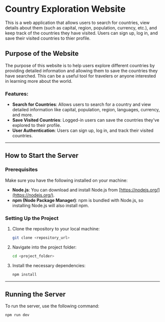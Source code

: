 # Country Exploration Website

This is a web application that allows users to search for countries, view details about them (such as capital, region, population, currency, etc.), and keep track of the countries they have visited. Users can sign up, log in, and save their visited countries to thier profile.

## Purpose of the Website

The purpose of this website is to help users explore different countries by providing detailed information and allowing them to save the countries they have searched. This can be a useful tool for travelers or anyone interested in learning more about the world.

### Features:
- **Search for Countries**: Allows users to search for a country and view detailed information like capital, population, region, languages, currency, and more.
- **Save Visited Countries**: Logged-in users can save the countries they’ve explored to their profile.
- **User Authentication**: Users can sign up, log in, and track their visited countries.

---

## How to Start the Server

### Prerequisites

Make sure you have the following installed on your machine:
- **Node.js**: You can download and install Node.js from [https://nodejs.org/](https://nodejs.org/).
- **npm (Node Package Manager)**: npm is bundled with Node.js, so installing Node.js will also install npm.

### Setting Up the Project

1. Clone the repository to your local machine:
    ```bash
    git clone <repository_url>
    ```

2. Navigate into the project folder:
    ```bash
    cd <project_folder>
    ```

3. Install the necessary dependencies:
    ```bash
    npm install
    ```

---

## Running the Server

To run the server, use the following command:

```bash
npm run dev
